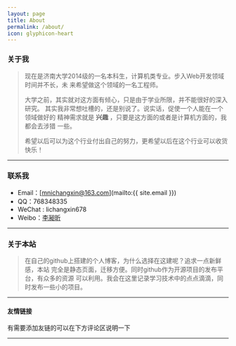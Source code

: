 ```yaml
---
layout: page
title: About
permalink: /about/
icon: glyphicon-heart
---
```


### 关于我

> 现在是济南大学2014级的一名本科生，计算机类专业。步入Web开发领域时间并不长，未
> 来希望做这个领域的一名工程师。
> 
> 大学之前，其实就对这方面有倾心，只是由于学业所限，并不能很好的深入研究。
> 其实我非常想吐槽的，还是别说了。说实话，促使一个人能在一个领域做好的
> 精神需求就是 **兴趣** ，只要是这方面的或者是计算机方面的，我都会去涉猎
> 一些。
> 
> 希望以后可以为这个行业付出自己的努力，更希望以后在这个行业可以收货快乐！
  
---

### 联系我

* Email：[mnichangxin@163.com](mailto:{{ site.email }})
* QQ：768348335
* WeChat : lichangxin678
* Weibo：[李昶昕](http://weibo.com/123happylife)

---

### 关于本站   

> 在自己的github上搭建的个人博客，为什么选择在这建呢？追求一点新鲜感，本站
> 完全是静态页面，迁移方便。同时github作为开源项目的发布平台，有众多的资源
> 可以利用。我会在这里记录学习技术中的点点滴滴，同时发布一些小的项目。


---

#### 友情链接

有需要添加友链的可以在下方评论区说明一下 

---
